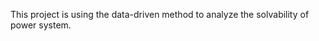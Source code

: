 <!--
 * @Author: Qi7
 * @Date: 2022-07-13 01:04:10
 * @LastEditors: aaronli-uga ql61608@uga.edu
 * @LastEditTime: 2022-07-13 01:04:40
 * @Description: 
-->
This project is using the data-driven method to analyze the solvability of power system.